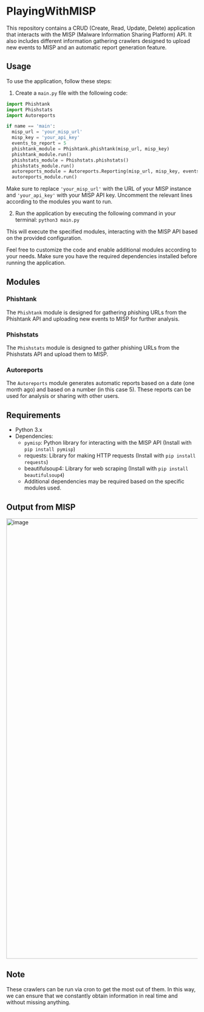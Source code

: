# PlayingWithMISP

This repository contains a CRUD (Create, Read, Update, Delete) application that interacts with the MISP (Malware Information Sharing Platform) API. It also includes different information gathering crawlers designed to upload new events to MISP and an automatic report generation feature.

## Usage

To use the application, follow these steps:

1. Create a `main.py` file with the following code:

```python
import Phishtank
import Phishstats
import Autoreports

if name == 'main':
  misp_url = 'your_misp_url'
  misp_key = 'your_api_key'
  events_to_report = 5
  phishtank_module = Phishtank.phishtank(misp_url, misp_key)
  phishtank_module.run()
  phishstats_module = Phishstats.phishstats()
  phishstats_module.run()
  autoreports_module = Autoreports.Reporting(misp_url, misp_key, events_to_report)
  autoreports_module.run()
```

Make sure to replace `'your_misp_url'` with the URL of your MISP instance and `'your_api_key'` with your MISP API key. Uncomment the relevant lines according to the modules you want to run.

2. Run the application by executing the following command in your terminal: `python3 main.py`

This will execute the specified modules, interacting with the MISP API based on the provided configuration.

Feel free to customize the code and enable additional modules according to your needs. Make sure you have the required dependencies installed before running the application.

## Modules

### Phishtank

The `Phishtank` module is designed for gathering phishing URLs from the Phishtank API and uploading new events to MISP for further analysis.

### Phishstats

The `Phishstats` module is designed to gather phishing URLs from the Phishstats API and upload them to MISP.

### Autoreports

The `Autoreports` module generates automatic reports based on a date (one month ago) and based on a number (in this case 5). These reports can be used for analysis or sharing with other users.

## Requirements

- Python 3.x
- Dependencies:
  - `pymisp`: Python library for interacting with the MISP API (Install with `pip install pymisp`)
  - requests: Library for making HTTP requests (Install with `pip install requests`)
  - beautifulsoup4: Library for web scraping (Install with `pip install beautifulsoup4`)
  - Additional dependencies may be required based on the specific modules used.
 
## Output from MISP

<img width="1160" alt="image" src="https://github.com/h3st4k3r/PlayingWithMISP/assets/40382991/d0777bba-32c4-4c88-a5d3-51b269774131">

## Note

These crawlers can be run via cron to get the most out of them. In this way, we can ensure that we constantly obtain information in real time and without missing anything.

